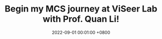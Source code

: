 ---
title: Begin my MCS journey at ViSeer Lab with Prof. Quan Li! 
date: 2022-09-01 00:01:00 +0800
---